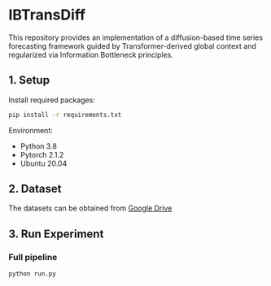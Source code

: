 # IBTransDiff

This repository provides an implementation of a diffusion-based time series forecasting framework guided by Transformer-derived global context and regularized via Information Bottleneck principles.

## 1. Setup
Install required packages:
```bash
pip install -r requirements.txt
```

Environment:
* Python 3.8
* Pytorch 2.1.2
* Ubuntu 20.04


## 2. Dataset
The datasets can be obtained from [Google Drive](https://drive.google.com/drive/folders/1ZOYpTUa82_jCcxIdTmyr0LXQfvaM9vIy)

## 3. Run Experiment

### Full pipeline
```
python run.py
```


